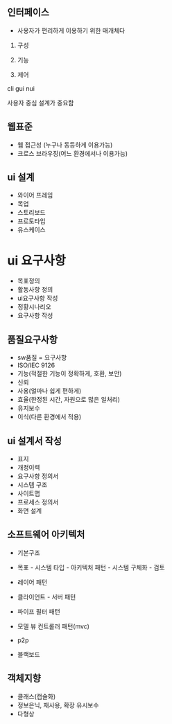 ## 인터페이스
 - 사용자가 편리하게 이용하기 위한 매개체다


1. 구성

2. 기능

3. 제어

cli
gui
nui

사용자 중심 설계가 중요함



## 웹표준
- 웹 접근성 (누구나 동등하게 이용가능)
- 크로스 브라우징(어느 환경에서나 이용가능)

## ui 설계
 - 와이어 프레임
 - 목업
 - 스토리보드
 - 프로토타입
 - 유스케이스



 # ui 요구사항
 - 목표정의
 - 활동사항 정의
 - ui요구사항 작성
 - 정황시나리오
 - 요구사항 작성

 ## 품질요구사항
 - sw품질 = 요구사항
 - ISO/IEC 9126
 - 기능(적절한 기능이 정확하게, 호환, 보안)
 - 신뢰
 - 사용(얼마나 쉽게 편하게)
 - 효율(한정된 시간, 자원으로 많은 일처리)
 - 유지보수
 - 이식(다른 환경에서 적용)




## ui 설계서 작성
 - 표지
 - 개정이력
 - 요구사항 정의서
 - 시스템 구조
 - 사이트맵
 - 프로세스 정의서
 - 화면 설계



## 소프트웨어 아키텍처
 - 기본구조
 - 목표 - 시스템 타입 - 아키텍처 패턴 - 시스템 구체화 - 검토

 - 레이어 패턴
 - 클라이언트 - 서버 패턴
 - 파이프 필터 패턴
 - 모델 뷰 컨트롤러 패턴(mvc)
 - p2p
 - 블랙보드



 ## 객체지향
 - 클래스(캡슐화)
 - 정보은닉, 재사용, 확장 유시보수
 - 다형상






